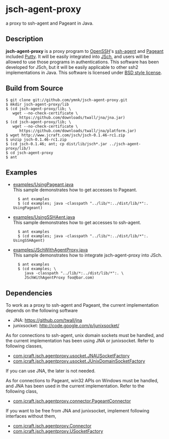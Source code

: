# jsch-agent-proxy
a proxy to ssh-agent and Pageant in Java.

## Description
**jsch-agent-proxy** is a proxy program to [OpenSSH](http://www.openssh.com/)'s [ssh-agent](http://en.wikipedia.org/wiki/Ssh-agent) and [Pageant](http://en.wikipedia.org/wiki/PuTTY#Applications)
included [Putty](http://www.chiark.greenend.org.uk/~sgtatham/putty/).  It will be easily integrated into [JSch](http://www.jcraft.com/jsch/), and users
will be allowed to use those programs in authentications.
This software has been developed for JSch, but it will be easily
applicable to other ssh2 implementations in Java.
This software is licensed under [BSD style license](https://github.com/ymnk/jsch-agent-proxy/blob/master/LICENSE.txt).


## Build from Source
    $ git clone git://github.com/ymnk/jsch-agent-proxy.git
    $ mkdir jsch-agent-proxy/lib
    $ (cd jsch-agent-proxy/lib; \
       wget --no-check-certificate \
          https://github.com/downloads/twall/jna/jna.jar)
    $ (cd jsch-agent-proxy/lib; \
       wget --no-check-certificate \
          https://github.com/downloads/twall/jna/platform.jar)
    $ wget http://www.jcraft.com/jsch/jsch-0.1.46-rc1.zip
    $ unzip jsch-0.1.46-rc1.zip
    $ (cd jsch-0.1.46; ant; cp dist/lib/jsch*.jar ../jsch-agent-proxy/lib/)
    $ cd jsch-agent-proxy
    $ ant


## Examples
+ [examples/UsingPageant.java](https://github.com/ymnk/jsch-agent-proxy/blob/master/examples/UsingPageant.java)  
    This sample demonstrates how to get accesses to Pageant. 
 
		$ ant examples
		$ (cd examples; java -classpath "../lib/*:../dist/lib/*":. UsingPageant)
+ [examples/UsingSSHAent.java](https://github.com/ymnk/jsch-agent-proxy/blob/master/examples/UsingSSHAgent.java)  
    This sample demonstrates how to get accesses to ssh-agent.  

		$ ant examples
		$ (cd examples; java -classpath "../lib/*:../dist/lib/*":. UsingSSHAgent)
+ [examples/JSchWithAgentProxy.java](https://github.com/ymnk/jsch-agent-proxy/blob/master/examples/JSchWithAgentProxy.java)  
    This sample demonstrates how to integrate jsch-agent-proxy into JSch.  

		$ ant examples
		$ (cd examples; \
		   java -classpath "../lib/*:../dist/lib/*":. \
		   JSchWithAgentProxy foo@bar.com)

## Dependencies
To work as a proxy to ssh-agent and Pageant,
the current implementation depends on the following software
 
+ JNA: https://github.com/twall/jna
+ junixsocket: http://code.google.com/p/junixsocket/

As for connections to ssh-agent, unix domain sockets must be
handled, and the current implementation has been using JNA or junixsocket.  Refer to following classes,
 
+ [com.jcraft.jsch.agentproxy.usocket.JNAUSocketFactory](https://github.com/ymnk/jsch-agent-proxy/blob/master/src/main/java/com/jcraft/jsch/agentproxy/usocket/JNAUSocketFactory.java)
+ [com.jcraft.jsch.agentproxy.usocket.JUnixDomainSocketFactory](https://github.com/ymnk/jsch-agent-proxy/blob/master/src/main/java/com/jcraft/jsch/agentproxy/usocket/JUnixDomainSocketFactory.java)

If you can use JNA, the later is not needed.

As for connections to Pageant, win32 APIs on Windows must be
handled, and JNA has been used in the current implementation.  Refer to the following class,

+ [com.jcraft.jsch.agentproxy.connector.PageantConnector](https://github.com/ymnk/jsch-agent-proxy/blob/master/src/main/java/com/jcraft/jsch/agentproxy/connector/PageantConnector.java)


If you want to be free from JNA and junixsocket,
implement following interfaces without them,

+ [com.jcraft.jsch.agentproxy.Connector](https://github.com/ymnk/jsch-agent-proxy/blob/master/src/main/java/com/jcraft/jsch/agentproxy/Connector.java)
+ [com.jcraft.jsch.agentproxy.USocketFactory](https://github.com/ymnk/jsch-agent-proxy/blob/master/src/main/java/com/jcraft/jsch/agentproxy/USocketFactory.java)


